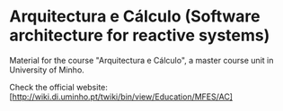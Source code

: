 # Arquitectura e Cálculo (Software architecture for reactive systems)

Material for the course "Arquitectura e Cálculo", a master course unit in University of Minho.

Check the official website: [http://wiki.di.uminho.pt/twiki/bin/view/Education/MFES/AC]
